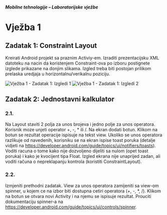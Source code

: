 ##### Mobilne tehnologije – Laboratorijske vježbe

# Vježba 1

## Zadatak 1: Constraint Layout
Kreirati Android projekt sa praznim Activiy-em. Izraditi prezentacijsku XML datoteku na nacin da
koristenjem Constraint-ova po izboru postignete izglede prikazane na donjim slikama. Izgled treba
biti postojan prilikom prelaska uredjaja u horizontalnu/verikalnu poziciju.

![Vježba 1 - Zadatak 1: Izgledi 1](https://github.com/anamarijapapic/mt-vjezbe/assets/92815435/4941e792-e53e-497b-8946-c5797fed9242)
![Vježba 1 - Zadatak 1: Izgledi 2](https://github.com/anamarijapapic/mt-vjezbe/assets/92815435/1041cc02-4075-48a3-b347-d84a99b2e076)

## Zadatak 2: Jednostavni kalkulator
### 2.1.
Na Layout staviti 2 polja za unos brojeva i jedno polje za unos operatora. Korisnik
moze unjeti operator +, -, * ili /. Na ekran dodati botun. Klikom na botun se rezultat
operacije ispisuje na tekst view. Ukoliko se unos operatora razlikuje od navedenih,
korisniku se na ekran ispise toast poruka (detalje vidjeti na
https://developer.android.com/guide/topics/ui/notifiers/toasts). Voditi racuna o tome kako
nije dozvoljeno dijeliti sa nulom (opet toast poruka) i kako je kvocijent tipa Float. Izgled
ekrana nije unaprijed zadan, ali voditi računa o nepreklapanju kontrola (koristiti
ConstraintLayout).

### 2.2.
Izmjeniti prethodni zadatak. View za unos operatora zamijeniti sa view-om spinner, u
kojem ce na izbor biti dostupna cetiri operatora (+, -, *, /). Klikom na botun se otvara novi
Activity i na njemu se ispisuje rezultat. Prouciti dokumentaciju spinner-a na
https://developer.android.com/guide/topics/ui/controls/spinner.
